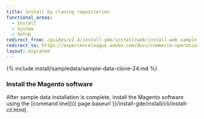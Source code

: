 ```yaml
---
title: Install by cloning repositories
functional_areas:
  - Install
  - System
  - Setup
redirect_from: /guides/v2.4/install-gde/install/web/install-web-sample-data-clone.html
redirect_to: https://experienceleague.adobe.com/docs/commerce-operations/installation-guide/next-steps/sample-data/git-repositories.html
layout: migrated
---
```


{% include install/sampledata/sample-data-clone-24.md %}

### Install the Magento software

After sample data installation is complete, install the Magento software using the [command line]({{ page.baseurl }}/install-gde/install/cli/install-cli.html).
